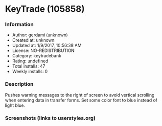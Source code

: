 # KeyTrade (105858)

### Information
- Author: gerdami (unknown)
- Created at: unknown
- Updated at: 1/9/2017, 10:56:38 AM
- License: NO-REDISTRIBUTION
- Category: keytradebank
- Rating: undefined
- Total installs: 47
- Weekly installs: 0


### Description
Pushes warning messages to the right of screen to avoid vertical scrolling when entering data in transfer forms. Set some color font to blue instead of light blue.


### Screenshots (links to userstyles.org)



